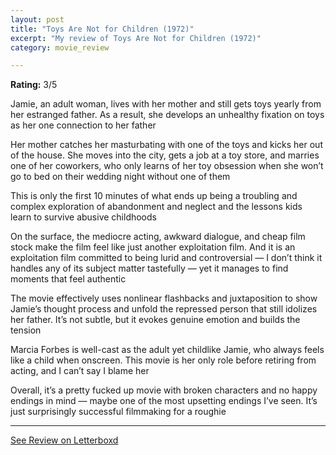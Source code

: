 ```yaml
---
layout: post
title: "Toys Are Not for Children (1972)"
excerpt: "My review of Toys Are Not for Children (1972)"
category: movie_review

---
```


**Rating:** 3/5

Jamie, an adult woman, lives with her mother and still gets toys yearly from her estranged father. As a result, she develops an unhealthy fixation on toys as her one connection to her father

Her mother catches her masturbating with one of the toys and kicks her out of the house. She moves into the city, gets a job at a toy store, and marries one of her coworkers, who only learns of her toy obsession when she won’t go to bed on their wedding night without one of them

This is only the first 10 minutes of what ends up being a troubling and complex exploration of abandonment and neglect and the lessons kids learn to survive abusive childhoods

On the surface, the mediocre acting, awkward dialogue, and cheap film stock make the film feel like just another exploitation film. And it is an exploitation film committed to being lurid and controversial — I don’t think it handles any of its subject matter tastefully —  yet it manages to find moments that feel authentic

The movie effectively uses nonlinear flashbacks and juxtaposition to show Jamie’s thought process and unfold the repressed person that still idolizes her father. It’s not subtle, but it evokes genuine emotion and builds the tension

Marcia Forbes is well-cast as the adult yet childlike Jamie, who always feels like a child when onscreen. This movie is her only role before retiring from acting, and I can’t say I blame her

Overall, it’s a pretty fucked up movie with broken characters and no happy endings in mind — maybe one of the most upsetting endings I’ve seen. It’s just surprisingly successful filmmaking for a roughie

<hr>

[See Review on Letterboxd](https://boxd.it/4fGgOd)
